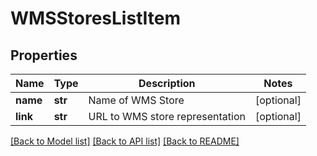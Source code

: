 # WMSStoresListItem

## Properties
Name | Type | Description | Notes
------------ | ------------- | ------------- | -------------
**name** | **str** | Name of WMS Store | [optional] 
**link** | **str** | URL to WMS store representation | [optional] 

[[Back to Model list]](../README.md#documentation-for-models) [[Back to API list]](../README.md#documentation-for-api-endpoints) [[Back to README]](../README.md)


